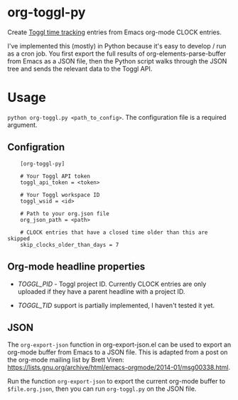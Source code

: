# org-toggl-py

Create [Toggl time tracking](https://www.toggl.com) entries from Emacs 
org-mode CLOCK entries.

I've implemented this (mostly) in Python because it's easy to develop / run as a
cron job. You first export the full results of org-elements-parse-buffer from
Emacs as a JSON file, then the Python script walks through the JSON tree and
sends the relevant data to the Toggl API.


# Usage

`python org-toggl.py <path_to_config>`. The configuration file is a required
argument.


## Configration

```
    [org-toggl-py]

    # Your Toggl API token
    toggl_api_token = <token>

    # Your Toggl workspace ID
    toggl_wsid = <id>

    # Path to your org.json file
    org_json_path = <path>

    # CLOCK entries that have a closed time older than this are skipped
    skip_clocks_older_than_days = 7
```


## Org-mode headline properties

- *TOGGL_PID* - Toggl project ID. Currently CLOCK entries are only uploaded if
  they have a parent headline with a project ID.

- *TOGGL_TID* support is partially implemented, I haven't tested it yet.


## JSON

The `org-export-json` function in org-export-json.el can be used to export an
org-mode buffer from Emacs to a JSON file. This is adapted from a post on the
org-mode mailing list by Brett Viren:
https://lists.gnu.org/archive/html/emacs-orgmode/2014-01/msg00338.html. 

Run the function `org-export-json` to export the current org-mode buffer to
`$file.org.json`, then you can run `org-toggl.py` on the JSON file.
